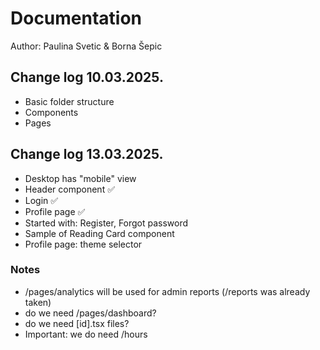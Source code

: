# Documentation

Author: Paulina Svetic & Borna Šepic

## Change log 10.03.2025.

- Basic folder structure
- Components
- Pages

## Change log 13.03.2025.

- Desktop has "mobile" view
- Header component ✅
- Login ✅
- Profile page ✅
- Started with: Register, Forgot password
- Sample of Reading Card component
- Profile page: theme selector

### Notes
- /pages/analytics will be used for admin reports (/reports was already taken)
- do we need /pages/dashboard?
- do we need [id].tsx files?
- Important: we do need /hours


